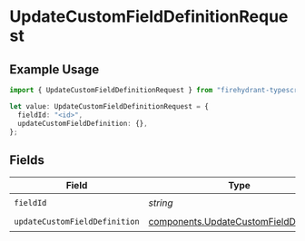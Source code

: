# UpdateCustomFieldDefinitionRequest

## Example Usage

```typescript
import { UpdateCustomFieldDefinitionRequest } from "firehydrant-typescript-sdk/models/operations";

let value: UpdateCustomFieldDefinitionRequest = {
  fieldId: "<id>",
  updateCustomFieldDefinition: {},
};
```

## Fields

| Field                                                                                            | Type                                                                                             | Required                                                                                         | Description                                                                                      |
| ------------------------------------------------------------------------------------------------ | ------------------------------------------------------------------------------------------------ | ------------------------------------------------------------------------------------------------ | ------------------------------------------------------------------------------------------------ |
| `fieldId`                                                                                        | *string*                                                                                         | :heavy_check_mark:                                                                               | N/A                                                                                              |
| `updateCustomFieldDefinition`                                                                    | [components.UpdateCustomFieldDefinition](../../models/components/updatecustomfielddefinition.md) | :heavy_check_mark:                                                                               | N/A                                                                                              |